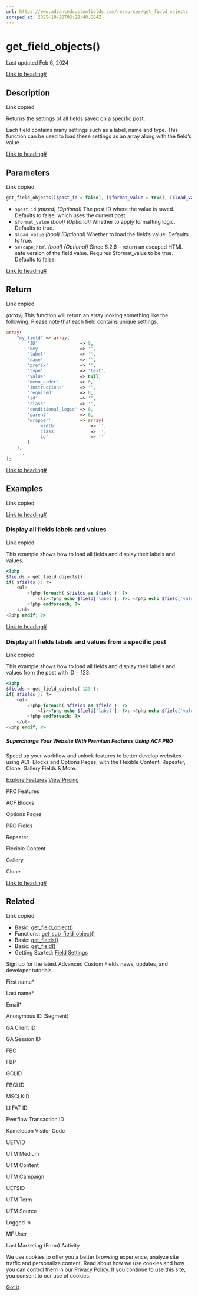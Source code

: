 ```yaml
---
url: https://www.advancedcustomfields.com/resources/get_field_objects
scraped_at: 2025-10-20T02:28:40.504Z
---
```


# get\_field\_objects()

Last updated Feb 6, 2024

[Link to heading#](https://www.advancedcustomfields.com/resources/get_field_objects/#description)

## Description

Link copied

Returns the settings of all fields saved on a specific post.

Each field contains many settings such as a label, name and type. This function can be used to load these settings as an array along with the field’s value.

[Link to heading#](https://www.advancedcustomfields.com/resources/get_field_objects/#parameters)

## Parameters

Link copied

```php
get_field_objects([$post_id = false], [$format_value = true], [$load_value = true], [$escape_html = false]);
```

- `$post_id` _(mixed)_ _(Optional)_ The post ID where the value is saved. Defaults to false, which uses the current post.
- `$format_value` _(bool)_ _(Optional)_ Whether to apply formatting logic. Defaults to true.
- `$load_value` _(bool)_ _(Optional)_ Whether to load the field’s value. Defaults to true.
- `$escape_html` _(bool)_ _(Optional)_ Since 6.2.6 – return an escaped HTML safe version of the field value. Requires $format\_value to be true. Defaults to false.

[Link to heading#](https://www.advancedcustomfields.com/resources/get_field_objects/#return)

## Return

Link copied

_(array)_ This function will return an array looking something like the following. Please note that each field contains unique settings.

```php
array(
    "my_field" => array(
        'ID'                => 0,
        'key'               => '',
        'label'             => '',
        'name'              => '',
        'prefix'            => '',
        'type'              => 'text',
        'value'             => null,
        'menu_order'        => 0,
        'instructions'      => '',
        'required'          => 0,
        'id'                => '',
        'class'             => '',
        'conditional_logic' => 0,
        'parent'            => 0,
        'wrapper'           => array(
            'width'             => '',
            'class'             => '',
            'id'                => ''
        )
    ),
    ...
);
```

[Link to heading#](https://www.advancedcustomfields.com/resources/get_field_objects/#examples)

## Examples

Link copied

[Link to heading#](https://www.advancedcustomfields.com/resources/get_field_objects/#display-all-fields-labels-and-values)

### Display all fields labels and values

Link copied

This example shows how to load all fields and display their labels and values.

```php
<?php
$fields = get_field_objects();
if( $fields ): ?>
    <ul>
        <?php foreach( $fields as $field ): ?>
            <li><?php echo $field['label']; ?>: <?php echo $field['value']; ?></li>
        <?php endforeach; ?>
    </ul>
<?php endif; ?>
```

[Link to heading#](https://www.advancedcustomfields.com/resources/get_field_objects/#display-all-fields-labels-and-values-from-a-specific-post)

### Display all fields labels and values from a specific post

Link copied

This example shows how to load all fields and display their labels and values from the post with ID = 123.

```php
<?php
$fields = get_field_objects( 123 );
if( $fields ): ?>
    <ul>
        <?php foreach( $fields as $field ): ?>
            <li><?php echo $field['label']; ?>: <?php echo $field['value']; ?></li>
        <?php endforeach; ?>
    </ul>
<?php endif; ?>
```

##### Supercharge Your Website With Premium Features Using ACF PRO

Speed up your workflow and unlock features to better develop websites using ACF Blocks and Options Pages, with the Flexible Content, Repeater,
Clone, Gallery Fields & More.


[Explore Features](https://www.advancedcustomfields.com/pro/) [View Pricing](https://www.advancedcustomfields.com/pro/#pricing-table/)

PRO Features

ACF Blocks

Options Pages

PRO Fields

Repeater

Flexible Content

Gallery

Clone

[Link to heading#](https://www.advancedcustomfields.com/resources/get_field_objects/#related)

## Related

Link copied

- Basic: [get\_field\_object()](https://www.advancedcustomfields.com/resources/get_field_object/)
- Functions: [get\_sub\_field\_object()](https://www.advancedcustomfields.com/resources/get_sub_field_object/)
- Basic: [get\_fields()](https://www.advancedcustomfields.com/resources/get_fields/)
- Basic: [get\_field()](https://www.advancedcustomfields.com/resources/get_field/)
- Getting Started: [Field Settings](https://www.advancedcustomfields.com/resources/field-settings/)

Sign up for the latest Advanced Custom Fields news, updates, and developer tutorials

First name\*

Last name\*

Email\*

Anonymous ID (Segment)

GA Client ID

GA Session ID

FBC

FBP

GCLID

FBCLID

MSCLKID

LI FAT ID

Everflow Transaction ID

Kameleoon Visitor Code

UETVID

UTM Medium

UTM Content

UTM Campaign

UETSID

UTM Term

UTM Source

Logged In

MF User

Last Marketing (Form) Activity

We use cookies to offer you a better browsing experience, analyze site traffic and personalize content. Read about how we use cookies and how you can control them in our [Privacy Policy](https://wpengine.com/legal/privacy/). If you continue to use this site, you consent to our use of cookies.

[Got it](https://www.advancedcustomfields.com/resources/get_field_objects/#)